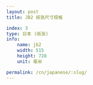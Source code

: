 ```yaml
---
layout: post
title: JB2 纸张尺寸规格

index: 3
type: 日本 (纸张)
info:
    name: jb2
    width: 515
    height: 728
    unit: 毫米

permalink: /cn/japanese/:slug/
---
```


